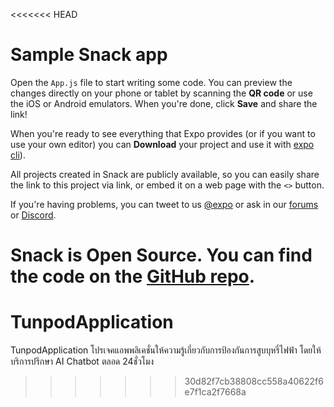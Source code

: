 <<<<<<< HEAD
# Sample Snack app

Open the `App.js` file to start writing some code. You can preview the changes directly on your phone or tablet by scanning the **QR code** or use the iOS or Android emulators. When you're done, click **Save** and share the link!

When you're ready to see everything that Expo provides (or if you want to use your own editor) you can **Download** your project and use it with [expo cli](https://docs.expo.dev/get-started/installation/#expo-cli)).

All projects created in Snack are publicly available, so you can easily share the link to this project via link, or embed it on a web page with the `<>` button.

If you're having problems, you can tweet to us [@expo](https://twitter.com/expo) or ask in our [forums](https://forums.expo.dev/c/expo-dev-tools/61) or [Discord](https://chat.expo.dev/).

Snack is Open Source. You can find the code on the [GitHub repo](https://github.com/expo/snack).
=======
# TunpodApplication
TunpodApplication โปรเจคแอพพลิเคชั่นให้ความรู้เกี่ยวกับการป้องกันการสูบบุหรี่ไฟฟ้า โดยให้บริการปรึกษา AI Chatbot ตลอด 24ชั่วโมง
>>>>>>> 30d82f7cb38808cc558a40622f6e7f1ca2f7668a
